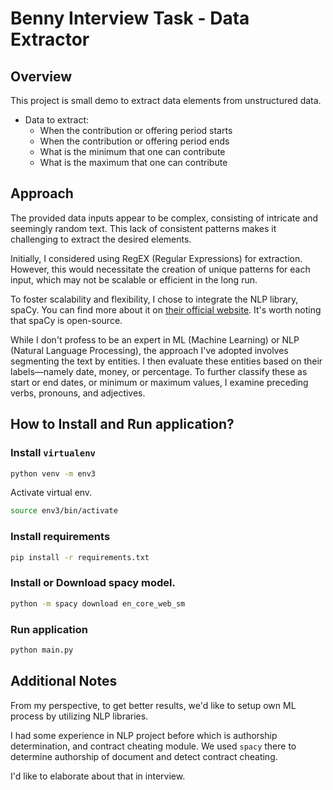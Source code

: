 # Benny Interview Task - Data Extractor

## Overview

This project is small demo to extract data elements from unstructured data. 

- Data to extract:
    - When the contribution or offering period starts
    - When the contribution or offering period ends
    - What is the minimum that one can contribute
    - What is the maximum that one can contribute

## Approach 

The provided data inputs appear to be complex, consisting of intricate and seemingly random text. 
This lack of consistent patterns makes it challenging to extract the desired elements.

Initially, I considered using RegEX (Regular Expressions) for extraction. However, 
this would necessitate the creation of unique patterns for each input, which
may not be scalable or efficient in the long run. 

To foster scalability and flexibility, I chose to integrate the NLP library, spaCy. 
You can find more about it on [their official website](https://spacy.io/). It's worth noting that spaCy is open-source.

While I don't profess to be an expert in ML (Machine Learning) or NLP (Natural Language Processing), 
the approach I've adopted involves segmenting the text by entities. I then evaluate 
these entities based on their labels—namely date, money, or percentage. 
To further classify these as start or end dates, or minimum or maximum values, 
I examine preceding verbs, pronouns, and adjectives.

## How to Install and Run application? 

### Install `virtualenv` 

```bash
python venv -m env3
```

Activate virtual env. 
```bash
source env3/bin/activate
```

### Install requirements

```bash
pip install -r requirements.txt
```

### Install or Download spacy model. 

```bash
python -m spacy download en_core_web_sm
```

### Run application

```bash
python main.py
```

## Additional Notes

From my perspective, to get better results, we'd like to setup own ML process 
by utilizing NLP libraries. 

I had some experience in NLP project before which is authorship determination, 
and contract cheating module. We used `spacy` there to determine authorship of document
and detect contract cheating. 

I'd like to elaborate about that in interview. 
